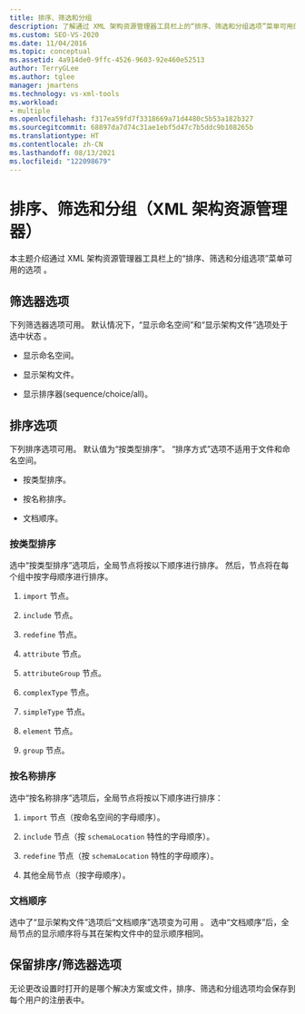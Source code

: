 ```yaml
---
title: 排序、筛选和分组
description: 了解通过 XML 架构资源管理器工具栏上的“排序、筛选和分组选项”菜单可用的选项。
ms.custom: SEO-VS-2020
ms.date: 11/04/2016
ms.topic: conceptual
ms.assetid: 4a914de0-9ffc-4526-9603-92e460e52513
author: TerryGLee
ms.author: tglee
manager: jmartens
ms.technology: vs-xml-tools
ms.workload:
- multiple
ms.openlocfilehash: f317ea59fd7f3318669a71d4480c5b53a182b327
ms.sourcegitcommit: 68897da7d74c31ae1ebf5d47c7b5ddc9b108265b
ms.translationtype: HT
ms.contentlocale: zh-CN
ms.lasthandoff: 08/13/2021
ms.locfileid: "122098679"
---
```

# <a name="sorting-filtering-and-grouping-xml-schema-explorer"></a>排序、筛选和分组（XML 架构资源管理器）

本主题介绍通过 XML 架构资源管理器工具栏上的“排序、筛选和分组选项”菜单可用的选项 。

## <a name="filter-options"></a>筛选器选项

下列筛选器选项可用。 默认情况下，“显示命名空间”和“显示架构文件”选项处于选中状态 。

- 显示命名空间。

- 显示架构文件。

- 显示排序器(sequence/choice/all)。

## <a name="sorting-options"></a>排序选项

下列排序选项可用。 默认值为“按类型排序”。 “排序方式”选项不适用于文件和命名空间。

- 按类型排序。

- 按名称排序。

- 文档顺序。

### <a name="sort-by-type"></a>按类型排序

选中“按类型排序”选项后，全局节点将按以下顺序进行排序。 然后，节点将在每个组中按字母顺序进行排序。

1. `import` 节点。

2. `include` 节点。

3. `redefine` 节点。

4. `attribute` 节点。

5. `attributeGroup` 节点。

6. `complexType` 节点。

7. `simpleType` 节点。

8. `element` 节点。

9. `group` 节点。

### <a name="sort-by-name"></a>按名称排序

选中“按名称排序”选项后，全局节点将按以下顺序进行排序：

1. `import` 节点（按命名空间的字母顺序）。

2. `include` 节点（按 `schemaLocation` 特性的字母顺序）。

3. `redefine` 节点（按 `schemaLocation` 特性的字母顺序）。

4. 其他全局节点（按字母顺序）。

### <a name="document-order"></a>文档顺序

选中了“显示架构文件”选项后“文档顺序”选项变为可用 。 选中“文档顺序”后，全局节点的显示顺序将与其在架构文件中的显示顺序相同。

## <a name="persisting-sortfilter-options"></a>保留排序/筛选器选项

无论更改设置时打开的是哪个解决方案或文件，排序、筛选和分组选项均会保存到每个用户的注册表中。
